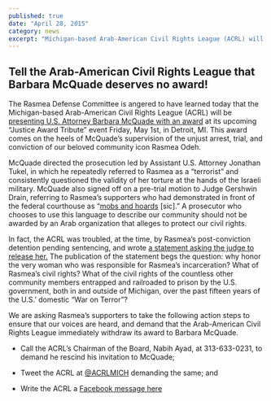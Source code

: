 ```yaml
---
published: true
date: "April 28, 2015"
category: news
excerpt: "Michigan-based Arab-American Civil Rights League (ACRL) will be presenting U.S. Attorney Barbara McQuade with an award at its upcoming “Justice Award Tribute” event Friday, May 1st, in Detroit, MI.  This award comes on the heels of McQuade’s supervision of the unjust arrest, trial, and conviction of our beloved community icon Rasmea Odeh. Tell ACRL this is unacceptable!"
---
```


## Tell the Arab-American Civil Rights League that Barbara McQuade deserves no award!
 
The Rasmea Defense Committee is angered to have learned today that the Michigan-based Arab-American Civil Rights League (ACRL) will be [presenting U.S. Attorney Barbara McQuade with an award](http://myemail.constantcontact.com/Arab-American-Civil-Rights-League-ACRL--Tribute-Announcement.html?soid=1112397943166&aid=dWkyWYSRrck) at its upcoming “Justice Award Tribute” event Friday, May 1st, in Detroit, MI.   This award comes on the heels of McQuade’s supervision of the unjust arrest, trial, and conviction of our beloved community icon Rasmea Odeh.  
 
McQuade directed the prosecution led by Assistant U.S. Attorney Jonathan Tukel, in which he repeatedly referred to Rasmea as a “terrorist” and consistently questioned the validity of her torture at the hands of the Israeli military. McQuade also signed off on a pre-trial motion to Judge Gershwin Drain, referring to Rasmea’s supporters who had demonstrated in front of the federal courthouse as “[mobs and hoards](http://images.politico.com/global/2014/10/05/odehanonjury.pdf) [sic].”  A prosecutor who chooses to use this language to describe our community should not be awarded by an Arab organization that alleges to protect our civil rights. 
 
In fact, the ACRL was troubled, at the time, by Rasmea’s post-conviction detention pending sentencing, and wrote [a statement asking the judge to release her.](http://www.arabamerica.com/arab-american-civil-rights-league-statement-on-rasmea-odeh-decision/)  The publication of the statement begs the question: why honor the very woman who was responsible for Rasmea’s incarceration? What of Rasmea’s civil rights? What of the civil rights of the countless other community members entrapped and railroaded to prison by the U.S. government, both in and outside of Michigan, over the past fifteen years of the U.S.’ domestic “War on Terror”?
 
We are asking Rasmea’s supporters to take the following action steps to ensure that our voices are heard, and demand that the Arab-American Civil Rights League immediately withdraw its award to Barbara McQuade.

- Call the ACRL’s Chairman of the Board, Nabih Ayad, at 313-633-0231, to demand he rescind his invitation to McQuade;
 
- Tweet the ACRL at [@ACRLMICH](https://twitter.com/@ACRLMICH) demanding the same; and

- Write the ACRL a [Facebook message here](https://www.facebook.com/acrl.michigan)
